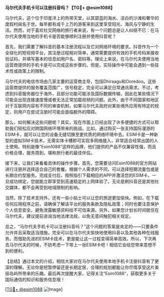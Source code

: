 **马尔代夫手机卡可以注册抖音吗？【TG💪+ @esim1088】**

马尔代夫，这个位于印度洋上的热带天堂，以其碧蓝的海水、洁白的沙滩和奢华的度假村闻名于世。每年都有成千上万的游客来到这里享受阳光、海风与宁静的生活。然而，对于喜欢社交网络的旅行者来说，有一个问题总是让人纠结不已：在马尔代夫使用当地的手机卡是否能够顺利注册并使用抖音呢？

首先，我们需要了解抖音的基本注册流程以及它对网络环境的要求。抖音作为一个全球化的短视频平台，其注册过程相对简单，通常需要提供有效的手机号码来接收验证码，并填写基本的信息如用户名、密码等。理论上来说，在马尔代夫使用当地运营商提供的手机卡是可以完成这些步骤的。但是，实际操作中可能会遇到一些技术性或政策上的限制。

马尔代夫的电信市场由几家主要的运营商主导，包括Dhiraagu和Ooredoo。这些运营商提供的服务覆盖范围广，信号稳定，完全可以满足日常通讯需求。不过，考虑到抖音服务器位于海外，且部分功能可能涉及国际数据传输，因此在某些情况下可能会出现连接速度慢或者无法正常加载视频的问题。此外，由于不同国家和地区对于互联网内容有不同的审查机制，如果马尔代夫政府对某些境外应用有特定的规定，则用户在尝试注册时可能会面临额外的障碍。

那么，如何解决这些问题呢？其实，现在市面上已经出现了许多便捷的方式可以帮助我们轻松应对跨国网络环境带来的挑战。比如，通过购买一张支持国际漫游的ESIM卡，就可以让您的设备无缝切换至更优质的网络环境中去。ESIM卡是一种新型的虚拟SIM卡技术，无需实体卡槽即可实现多网络接入，非常适合经常出国的人士使用。特别是像“Esim1088”这样的品牌，他们提供的产品不仅兼容性强，而且价格合理，服务周到，堪称旅行者的最佳伴侣。

接下来，让我们来看看具体的操作步骤。首先，您需要访问Esim1088的官方网站进行注册并选择适合自己的套餐。根据个人需求的不同，可以选择短期流量包或是长期合约型服务。完成支付后，按照指引下载相应的APP并激活您的ESIM卡。一旦成功绑定，您就能立即享受到高速稳定的上网体验了。无论是刷抖音还是其他社交媒体，都不会再受到地域限制的影响。

当然，除了技术支持外，还有一些小贴士可以让您的旅途更加愉快。例如，在下载任何应用程序之前，请确保了解该平台的服务条款及隐私政策；同时也要注意保护个人信息安全，避免泄露敏感资料给不可信来源。另外，如果您计划长时间居住在马尔代夫，建议提前咨询当地法律法规，以免无意间触犯相关规定。

总之，“马尔代夫手机卡可以注册抖音吗？”这个问题的答案是肯定的——只要条件允许并且采取适当措施，完全可以在马尔代夫愉快地使用抖音以及其他各种在线服务。而借助先进的ESIM卡技术，更是能让这一过程变得简单高效。所以，下次再去马尔代夫的时候，不妨考虑一下带上一张ESIM卡吧！相信它会给您带来意想不到的便利。

【总结】通过本文的介绍，相信大家对在马尔代夫使用本地手机卡注册抖音有了更深的理解。无论你是短暂停留还是长期定居，合理的规划都能让你尽情享受这片美丽岛屿所带来的乐趣。最后再次提醒大家，记得关注“Esim1088”，获取更多关于国际通信的知识和服务信息哦！

[[TG💪+ @esim1088](https://t.me/s/esim1088) ![Image](https://i.postimg.cc/4NQfJmqS/Snipaste-2025-05-13-00-14-12.png)]